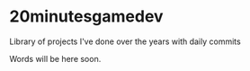 # 20minutesgamedev
Library of projects I've done over the years with daily commits

Words will be here soon.
